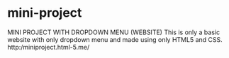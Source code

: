 # mini-project
MINI PROJECT WITH DROPDOWN MENU (WEBSITE)
This is only a basic website with only dropdown menu and made using only HTML5 and CSS.
http:/miniproject.html-5.me/